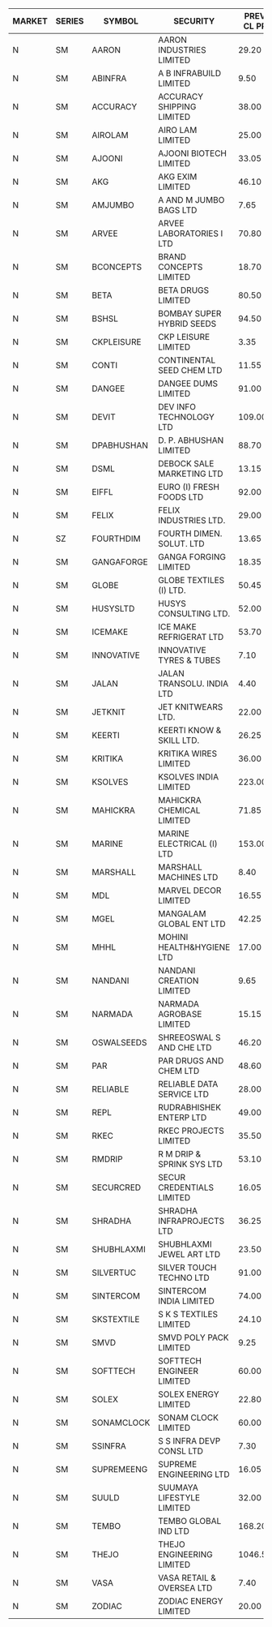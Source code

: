


| MARKET | SERIES | SYMBOL | SECURITY | PREV CL PR | OPEN PRICE | HIGH PRICE | LOW PRICE | CLOSE PRICE | NET TRDVAL | NET TRDQTY | CORP IND | HI 52 WK | LO 52 WK |
| ----- | ----- | ----- | ----- | ----- | ----- | ----- | ----- | ----- | ----- | ----- | ----- | ----- | ----- |
| N | SM | AARON | AARON INDUSTRIES LIMITED | 29.20 | 28.55 | 30.75 | 28.55 | 30.75 | 741825.00 | 25200 |  | 58.00 | 27.50 |
| N | SM | ABINFRA | A B INFRABUILD LIMITED | 9.50 | 9.50 | 9.50 | 9.50 | 9.50 | 76000.00 | 8000 |  | 21.00 | 8.45 |
| N | SM | ACCURACY | ACCURACY SHIPPING LIMITED | 38.00 | 39.95 | 39.95 | 38.90 | 38.90 | 126160.00 | 3200 |  | 42.60 | 12.35 |
| N | SM | AIROLAM | AIRO LAM LIMITED | 25.00 | 24.00 | 24.00 | 24.00 | 24.00 | 72000.00 | 3000 |  | 32.95 | 14.45 |
| N | SM | AJOONI | AJOONI BIOTECH LIMITED | 33.05 | 32.70 | 33.40 | 32.45 | 32.45 | 788600.00 | 24000 |  | 36.50 | 6.35 |
| N | SM | AKG | AKG EXIM LIMITED | 46.10 | 46.50 | 46.50 | 46.10 | 46.10 | 370400.00 | 8000 |  | 54.80 | 30.00 |
| N | SM | AMJUMBO | A AND M JUMBO BAGS LTD | 7.65 | 7.30 | 8.00 | 7.30 | 8.00 | 180800.00 | 24000 |  | 14.70 | 5.85 |
| N | SM | ARVEE | ARVEE LABORATORIES I LTD | 70.80 | 70.85 | 76.75 | 70.85 | 76.75 | 1003700.00 | 14000 |  | 76.95 | 37.60 |
| N | SM | BCONCEPTS | BRAND CONCEPTS LIMITED | 18.70 | 19.60 | 19.60 | 19.60 | 19.60 | 58800.00 | 3000 |  | 35.95 | 13.70 |
| N | SM | BETA | BETA DRUGS LIMITED | 80.50 | 81.50 | 85.00 | 75.20 | 79.95 | 2150840.00 | 26400 |  | 104.60 | 37.00 |
| N | SM | BSHSL | BOMBAY SUPER HYBRID SEEDS | 94.50 | 107.00 | 107.00 | 89.20 | 89.20 | 313920.00 | 3200 |  | 134.05 | 85.70 |
| N | SM | CKPLEISURE | CKP LEISURE LIMITED | 3.35 | 3.20 | 3.20 | 3.20 | 3.20 | 25600.00 | 8000 |  | 7.55 | 3.15 |
| N | SM | CONTI | CONTINENTAL SEED CHEM LTD | 11.55 | 12.10 | 12.10 | 12.10 | 12.10 | 201646.50 | 16665 |  | 102.20 | 5.55 |
| N | SM | DANGEE | DANGEE DUMS LIMITED | 91.00 | 97.00 | 97.00 | 97.00 | 97.00 | 77600.00 | 800 |  | 145.00 | 71.00 |
| N | SM | DEVIT | DEV INFO TECHNOLOGY LTD | 109.00 | 109.75 | 109.75 | 108.00 | 108.00 | 326625.00 | 3000 |  | 120.00 | 57.00 |
| N | SM | DPABHUSHAN | D. P. ABHUSHAN LIMITED | 88.70 | 89.85 | 89.95 | 89.70 | 89.95 | 1078000.00 | 12000 |  | 93.00 | 37.50 |
| N | SM | DSML | DEBOCK SALE MARKETING LTD | 13.15 | 12.50 | 13.75 | 12.50 | 13.30 | 239400.00 | 18000 |  | 13.75 | 3.50 |
| N | SM | EIFFL | EURO (I) FRESH FOODS LTD | 92.00 | 91.70 | 92.00 | 91.70 | 92.00 | 220320.00 | 2400 |  | 131.00 | 71.00 |
| N | SM | FELIX | FELIX INDUSTRIES LTD. | 29.00 | 30.00 | 30.45 | 30.00 | 30.45 | 241800.00 | 8000 |  | 30.45 | 10.80 |
| N | SZ | FOURTHDIM | FOURTH DIMEN. SOLUT. LTD | 13.65 | 13.65 | 13.65 | 13.65 | 13.65 | 13650.00 | 1000 |  | 13.65 | 5.55 |
| N | SM | GANGAFORGE | GANGA FORGING LIMITED | 18.35 | 18.20 | 18.20 | 17.75 | 17.85 | 536700.00 | 30000 |  | 18.75 | 8.70 |
| N | SM | GLOBE | GLOBE TEXTILES (I) LTD. | 50.45 | 49.00 | 50.00 | 48.00 | 48.00 | 788000.00 | 16000 |  | 60.25 | 18.00 |
| N | SM | HUSYSLTD | HUSYS CONSULTING LTD. | 52.00 | 50.20 | 50.20 | 50.00 | 50.00 | 300700.00 | 6000 |  | 52.00 | 20.50 |
| N | SM | ICEMAKE | ICE MAKE REFRIGERAT LTD | 53.70 | 52.30 | 52.30 | 52.30 | 52.30 | 104600.00 | 2000 |  | 65.50 | 25.65 |
| N | SM | INNOVATIVE | INNOVATIVE TYRES & TUBES | 7.10 | 6.80 | 6.80 | 6.80 | 6.80 | 20400.00 | 3000 |  | 15.45 | 5.40 |
| N | SM | JALAN | JALAN TRANSOLU. INDIA LTD | 4.40 | 4.20 | 4.20 | 4.20 | 4.20 | 12600.00 | 3000 |  | 6.65 | 2.85 |
| N | SM | JETKNIT | JET KNITWEARS LTD. | 22.00 | 20.90 | 20.90 | 20.90 | 20.90 | 31350.00 | 1500 |  | 25.10 | 19.65 |
| N | SM | KEERTI | KEERTI KNOW & SKILL LTD. | 26.25 | 26.35 | 26.45 | 26.35 | 26.45 | 491040.00 | 18600 |  | 83.25 | 23.65 |
| N | SM | KRITIKA | KRITIKA WIRES LIMITED | 36.00 | 36.50 | 36.50 | 36.50 | 36.50 | 584000.00 | 16000 |  | 37.50 | 32.00 |
| N | SM | KSOLVES | KSOLVES INDIA LIMITED | 223.00 | 211.85 | 224.80 | 211.85 | 224.80 | 778200.00 | 3600 |  | 260.00 | 102.05 |
| N | SM | MAHICKRA | MAHICKRA CHEMICAL LIMITED | 71.85 | 71.80 | 77.00 | 71.80 | 77.00 | 443400.00 | 6000 |  | 93.50 | 52.10 |
| N | SM | MARINE | MARINE ELECTRICAL (I) LTD | 153.00 | 155.00 | 157.00 | 153.00 | 154.45 | 4324800.00 | 28000 |  | 157.00 | 78.00 |
| N | SM | MARSHALL | MARSHALL MACHINES LTD | 8.40 | 8.40 | 8.40 | 8.40 | 8.40 | 428400.00 | 51000 |  | 24.45 | 4.85 |
| N | SM | MDL | MARVEL DECOR LIMITED | 16.55 | 17.35 | 17.35 | 16.55 | 16.55 | 102500.00 | 6000 |  | 30.00 | 13.90 |
| N | SM | MGEL | MANGALAM GLOBAL ENT LTD | 42.25 | 42.30 | 42.30 | 42.30 | 42.30 | 126900.00 | 3000 |  | 65.10 | 41.80 |
| N | SM | MHHL | MOHINI HEALTH&HYGIENE LTD | 17.00 | 16.50 | 16.50 | 16.25 | 16.25 | 395250.00 | 24000 |  | 23.20 | 11.35 |
| N | SM | NANDANI | NANDANI CREATION LIMITED | 9.65 | 10.10 | 10.10 | 10.10 | 10.10 | 50500.00 | 5000 |  | 11.15 | 5.50 |
| N | SM | NARMADA | NARMADA AGROBASE LIMITED | 15.15 | 14.40 | 14.40 | 14.40 | 14.40 | 311040.00 | 21600 |  | 28.70 | 11.30 |
| N | SM | OSWALSEEDS | SHREEOSWAL S AND CHE LTD | 46.20 | 44.50 | 47.00 | 44.50 | 47.00 | 1086000.00 | 24000 |  | 47.00 | 21.80 |
| N | SM | PAR | PAR DRUGS AND CHEM LTD | 48.60 | 49.30 | 49.30 | 49.30 | 49.30 | 98600.00 | 2000 |  | 52.75 | 26.20 |
| N | SM | RELIABLE | RELIABLE DATA SERVICE LTD | 28.00 | 29.10 | 29.10 | 27.50 | 28.00 | 936960.00 | 33600 |  | 36.40 | 19.95 |
| N | SM | REPL | RUDRABHISHEK ENTERP LTD | 49.00 | 51.00 | 51.45 | 50.80 | 51.00 | 1685400.00 | 33000 |  | 51.45 | 20.60 |
| N | SM | RKEC | RKEC PROJECTS LIMITED | 35.50 | 36.95 | 38.00 | 36.95 | 38.00 | 74950.00 | 2000 |  | 66.65 | 26.20 |
| N | SM | RMDRIP | R M DRIP & SPRINK SYS LTD | 53.10 | 50.50 | 53.20 | 50.50 | 53.20 | 1164700.00 | 22000 |  | 63.00 | 14.00 |
| N | SM | SECURCRED | SECUR CREDENTIALS LIMITED | 16.05 | 16.05 | 16.05 | 15.25 | 15.25 | 74340.00 | 4800 |  | 61.00 | 12.15 |
| N | SM | SHRADHA | SHRADHA INFRAPROJECTS LTD | 36.25 | 37.90 | 38.00 | 37.90 | 38.00 | 151800.00 | 4000 |  | 49.45 | 21.25 |
| N | SM | SHUBHLAXMI | SHUBHLAXMI JEWEL ART LTD | 23.50 | 24.65 | 24.65 | 24.65 | 24.65 | 24650.00 | 1000 |  | 172.00 | 16.30 |
| N | SM | SILVERTUC | SILVER TOUCH TECHNO LTD | 91.00 | 90.00 | 90.00 | 90.00 | 90.00 | 450000.00 | 5000 |  | 130.00 | 90.00 |
| N | SM | SINTERCOM | SINTERCOM INDIA LIMITED | 74.00 | 74.00 | 74.00 | 74.00 | 74.00 | 148000.00 | 2000 |  | 82.65 | 35.55 |
| N | SM | SKSTEXTILE | S K S TEXTILES LIMITED | 24.10 | 25.30 | 25.30 | 25.30 | 25.30 | 25300.00 | 1000 |  | 48.90 | 22.25 |
| N | SM | SMVD | SMVD POLY PACK LIMITED | 9.25 | 8.50 | 8.50 | 8.50 | 8.50 | 17000.00 | 2000 |  | 12.00 | 6.45 |
| N | SM | SOFTTECH | SOFTTECH ENGINEER LIMITED | 60.00 | 61.95 | 61.95 | 58.00 | 60.70 | 2542000.00 | 43200 |  | 76.25 | 32.45 |
| N | SM | SOLEX | SOLEX ENERGY LIMITED | 22.80 | 27.35 | 27.35 | 27.35 | 27.35 | 54700.00 | 2000 |  | 35.80 | 19.20 |
| N | SM | SONAMCLOCK | SONAM CLOCK LIMITED | 60.00 | 61.00 | 61.00 | 61.00 | 61.00 | 2745000.00 | 45000 |  | 61.00 | 30.80 |
| N | SM | SSINFRA | S S INFRA DEVP CONSL LTD | 7.30 | 7.25 | 7.25 | 7.25 | 7.25 | 21750.00 | 3000 |  | 17.20 | 6.90 |
| N | SM | SUPREMEENG | SUPREME ENGINEERING LTD | 16.05 | 15.30 | 16.85 | 15.30 | 16.85 | 1002600.00 | 60000 |  | 30.00 | 13.20 |
| N | SM | SUULD | SUUMAYA LIFESTYLE LIMITED | 32.00 | 31.00 | 33.60 | 31.00 | 32.30 | 764800.00 | 24000 |  | 41.00 | 17.55 |
| N | SM | TEMBO | TEMBO GLOBAL IND LTD | 168.20 | 171.00 | 171.00 | 170.00 | 170.00 | 4084000.00 | 24000 |  | 177.00 | 110.95 |
| N | SM | THEJO | THEJO ENGINEERING LIMITED | 1046.50 | 1040.00 | 1098.00 | 1040.00 | 1098.00 | 4116310.00 | 3800 |  | 1098.00 | 350.55 |
| N | SM | VASA | VASA RETAIL & OVERSEA LTD | 7.40 | 7.05 | 7.05 | 7.05 | 7.05 | 28200.00 | 4000 |  | 22.00 | 5.90 |
| N | SM | ZODIAC | ZODIAC ENERGY LIMITED | 20.00 | 20.50 | 20.50 | 20.50 | 20.50 | 41000.00 | 2000 |  | 27.50 | 11.25 |



